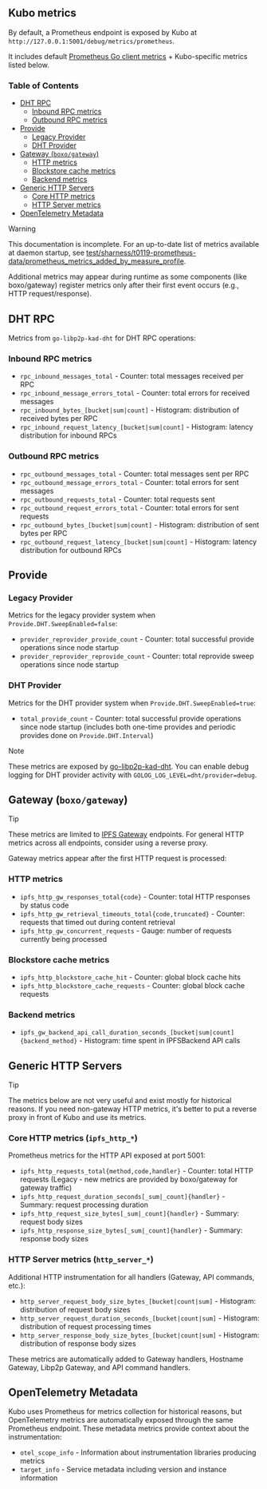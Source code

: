 ## Kubo metrics

By default, a Prometheus endpoint is exposed by Kubo at `http://127.0.0.1:5001/debug/metrics/prometheus`.

It includes default [Prometheus Go client metrics](https://prometheus.io/docs/guides/go-application/) + Kubo-specific metrics listed below.

### Table of Contents

- [DHT RPC](#dht-rpc)
  - [Inbound RPC metrics](#inbound-rpc-metrics)
  - [Outbound RPC metrics](#outbound-rpc-metrics)
- [Provide](#provide)
  - [Legacy Provider](#legacy-provider)
  - [DHT Provider](#dht-provider)
- [Gateway (`boxo/gateway`)](#gateway-boxogateway)
  - [HTTP metrics](#http-metrics)
  - [Blockstore cache metrics](#blockstore-cache-metrics)
  - [Backend metrics](#backend-metrics)
- [Generic HTTP Servers](#generic-http-servers)
  - [Core HTTP metrics](#core-http-metrics-ipfs_http_)
  - [HTTP Server metrics](#http-server-metrics-http_server_)
- [OpenTelemetry Metadata](#opentelemetry-metadata)

> [!WARNING]
> This documentation is incomplete. For an up-to-date list of metrics available at daemon startup, see [test/sharness/t0119-prometheus-data/prometheus_metrics_added_by_measure_profile](https://github.com/ipfs/kubo/blob/master/test/sharness/t0119-prometheus-data/prometheus_metrics_added_by_measure_profile).
>
> Additional metrics may appear during runtime as some components (like boxo/gateway) register metrics only after their first event occurs (e.g., HTTP request/response).

## DHT RPC

Metrics from `go-libp2p-kad-dht` for DHT RPC operations:

### Inbound RPC metrics

- `rpc_inbound_messages_total` - Counter: total messages received per RPC
- `rpc_inbound_message_errors_total` - Counter: total errors for received messages
- `rpc_inbound_bytes_[bucket|sum|count]` - Histogram: distribution of received bytes per RPC
- `rpc_inbound_request_latency_[bucket|sum|count]` - Histogram: latency distribution for inbound RPCs

### Outbound RPC metrics

- `rpc_outbound_messages_total` - Counter: total messages sent per RPC
- `rpc_outbound_message_errors_total` - Counter: total errors for sent messages
- `rpc_outbound_requests_total` - Counter: total requests sent
- `rpc_outbound_request_errors_total` - Counter: total errors for sent requests
- `rpc_outbound_bytes_[bucket|sum|count]` - Histogram: distribution of sent bytes per RPC
- `rpc_outbound_request_latency_[bucket|sum|count]` - Histogram: latency distribution for outbound RPCs

## Provide

### Legacy Provider

Metrics for the legacy provider system when `Provide.DHT.SweepEnabled=false`:

- `provider_reprovider_provide_count` - Counter: total successful provide operations since node startup
- `provider_reprovider_reprovide_count` - Counter: total reprovide sweep operations since node startup

### DHT Provider

Metrics for the DHT provider system when `Provide.DHT.SweepEnabled=true`:

- `total_provide_count` - Counter: total successful provide operations since node startup (includes both one-time provides and periodic provides done on `Provide.DHT.Interval`)

> [!NOTE]
> These metrics are exposed by [go-libp2p-kad-dht](https://github.com/libp2p/go-libp2p-kad-dht/). You can enable debug logging for DHT provider activity with `GOLOG_LOG_LEVEL=dht/provider=debug`.

## Gateway (`boxo/gateway`)

> [!TIP]
> These metrics are limited to [IPFS Gateway](https://specs.ipfs.tech/http-gateways/) endpoints. For general HTTP metrics across all endpoints, consider using a reverse proxy.

Gateway metrics appear after the first HTTP request is processed:

### HTTP metrics

- `ipfs_http_gw_responses_total{code}` - Counter: total HTTP responses by status code
- `ipfs_http_gw_retrieval_timeouts_total{code,truncated}` - Counter: requests that timed out during content retrieval
- `ipfs_http_gw_concurrent_requests` - Gauge: number of requests currently being processed

### Blockstore cache metrics

- `ipfs_http_blockstore_cache_hit` - Counter: global block cache hits
- `ipfs_http_blockstore_cache_requests` - Counter: global block cache requests

### Backend metrics

- `ipfs_gw_backend_api_call_duration_seconds_[bucket|sum|count]{backend_method}` - Histogram: time spent in IPFSBackend API calls

## Generic HTTP Servers

> [!TIP]
> The metrics below are not very useful and exist mostly for historical reasons. If you need non-gateway HTTP metrics, it's better to put a reverse proxy in front of Kubo and use its metrics.

### Core HTTP metrics (`ipfs_http_*`)

Prometheus metrics for the HTTP API exposed at port 5001:

- `ipfs_http_requests_total{method,code,handler}` - Counter: total HTTP requests (Legacy - new metrics are provided by boxo/gateway for gateway traffic)
- `ipfs_http_request_duration_seconds[_sum|_count]{handler}` - Summary: request processing duration
- `ipfs_http_request_size_bytes[_sum|_count]{handler}` - Summary: request body sizes
- `ipfs_http_response_size_bytes[_sum|_count]{handler}` - Summary: response body sizes

### HTTP Server metrics (`http_server_*`)

Additional HTTP instrumentation for all handlers (Gateway, API commands, etc.):

- `http_server_request_body_size_bytes_[bucket|count|sum]` - Histogram: distribution of request body sizes
- `http_server_request_duration_seconds_[bucket|count|sum]` - Histogram: distribution of request processing times
- `http_server_response_body_size_bytes_[bucket|count|sum]` - Histogram: distribution of response body sizes

These metrics are automatically added to Gateway handlers, Hostname Gateway, Libp2p Gateway, and API command handlers.

## OpenTelemetry Metadata

Kubo uses Prometheus for metrics collection for historical reasons, but OpenTelemetry metrics are automatically exposed through the same Prometheus endpoint. These metadata metrics provide context about the instrumentation:

- `otel_scope_info` - Information about instrumentation libraries producing metrics
- `target_info` - Service metadata including version and instance information

